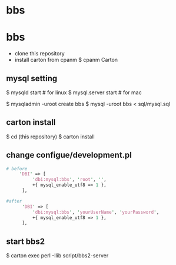 bbs
===

# bbs

* clone this repository
* install carton from cpanm
$ cpanm Carton

## mysql setting
$ mysqld start # for linux
$ mysql.server start # for mac

$ mysqladmin -uroot create bbs
$ mysql -uroot bbs < sql/mysql.sql

## carton install
$ cd (this repository)
$ carton install

## change configue/development.pl
```development.pl
# before
     'DBI' => [
          'dbi:mysql:bbs', 'root', '',
          +{ mysql_enable_utf8 => 1 },
      ],
```

```development.pl
#after
      'DBI' => [
          'dbi:mysql:bbs', 'yourUserName', 'yourPassword',
          +{ mysql_enable_utf8 => 1 },
      ],
```

## start bbs2
$ carton exec perl -Ilib script/bbs2-server
